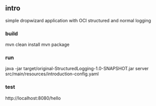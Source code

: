 ## intro
simple dropwizard application with OCI structured and normal logging

### build
mvn clean install
mvn package

### run
java -jar target/original-StructuredLogging-1.0-SNAPSHOT.jar  server src/main/resources/introduction-config.yaml 

### test

http://localhost:8080/hello 
